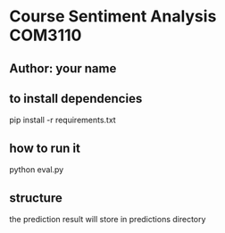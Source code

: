 # Course Sentiment Analysis COM3110

## Author: your name

## to install dependencies
pip install -r requirements.txt

## how to run it
python eval.py

## structure
the prediction result will store in predictions directory


